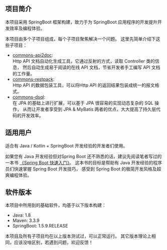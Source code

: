 
## 项目简介

本项目采用 SpringBoot 框架构建，致力于为 SpringBoot 应用程序的开发提升开发效率及编程体验。

本项目由多个子项目组成，每个子项目聚焦解决一个问题。
这里先简单介绍下这些子项目：
* [commons-api2doc](https://github.com/terran4j/commons/tree/master/commons-api2doc):  
    Http API 文档自动化生成工具，它通过反射的方式，读取 Controller 类的信息，
    然后自动生成易于阅读的在线 API 文档，节省开发者手工编写 API 文档的工作量。
* [commons-restpack](https://github.com/terran4j/commons/tree/master/commons-restpack):  
    Http API 的数据包装工具，可以将Http API 的返回结果包装成统一的报文格式。
* [commons-dsql](https://github.com/terran4j/commons/tree/master/commons-dsql):  
    在 JPA 的基础上进行扩展，可以基于 JPA 很容易的实现动态复杂的 SQL 操作，
    从而让开发者享受到 JPA & MyBatis 两者的优点，大大提高了持久层代码的开发效率。


## 适用用户

适合有 Java / Kotlin + SpringBoot 开发经验的开发者们使用。

如果您有 Java 开发经验但对Spring Boot 还不熟悉的话，建议先阅读笔者写过的一本书
[《Spring Boot 快速入门》](http://www.jianshu.com/nb/14688855?order_by=seq)。
这本书的目标是帮助有 Java 开发经验的程序员们快速掌握 Spring Boot 开发技巧，
感受到 Spring Boot 的极简开发风格及超爽编程体验。


## 软件版本

本项目中所用到的基础软件，均基于以下版本构建：
* Java:  1.8
* Maven:  3.3.9
* SpringBoot:  1.5.9.RELEASE

本项目及所有子项目均在以上版本测试过，可以正常运行。
其它版本理论上相同，应该没啥区别，若遇到问题，欢迎反馈！
